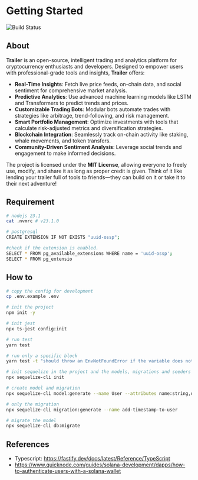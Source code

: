 # Getting Started

![Build Status](https://github.com/blocktrailxyz/trailer/actions/workflows/build.yml/badge.svg)

## About

**Trailer** is an open-source, intelligent trading and analytics platform for cryptocurrency enthusiasts and developers. Designed to empower users with professional-grade tools and insights, **Trailer** offers:

- **Real-Time Insights**: Fetch live price feeds, on-chain data, and social sentiment for comprehensive market analysis.
- **Predictive Analytics**: Use advanced machine learning models like LSTM and Transformers to predict trends and prices.
- **Customizable Trading Bots**: Modular bots automate trades with strategies like arbitrage, trend-following, and risk management.
- **Smart Portfolio Management**: Optimize investments with tools that calculate risk-adjusted metrics and diversification strategies.
- **Blockchain Integration**: Seamlessly track on-chain activity like staking, whale movements, and token transfers.
- **Community-Driven Sentiment Analysis**: Leverage social trends and engagement to make informed decisions.

The project is licensed under the **MIT License**, allowing everyone to freely use, modify, and share it as long as proper credit is given. Think of it like lending your trailer full of tools to friends—they can build on it or take it to their next adventure!

## Requirement

```sh
# nodejs 23.1
cat .nvmrc # v23.1.0

# postgresql
CREATE EXTENSION IF NOT EXISTS "uuid-ossp";

#check if the extension is enabled.
SELECT * FROM pg_available_extensions WHERE name = 'uuid-ossp';
SELECT * FROM pg_extensio
```

## How to

```sh
# copy the config for development
cp .env.example .env

# init the project
npm init -y

# init jest
npx ts-jest config:init

# run test
yarn test

# run only a specific block
yarn test -t "should throw an EnvNotFoundError if the variable does not exist and no default value is provided"

# init sequelize in the project and the models, migrations and seeders will be created
npx sequelize-cli init

# create model and migration
npx sequelize-cli model:generate --name User --attributes name:string,displayName:string,emojicon:string

# only the migration
npx sequelize-cli migration:generate --name add-timestamp-to-user

# migrate the model
npx sequelize-cli db:migrate

```

## References

- Typescript: <https://fastify.dev/docs/latest/Reference/TypeScript>
- <https://www.quicknode.com/guides/solana-development/dapps/how-to-authenticate-users-with-a-solana-wallet>
